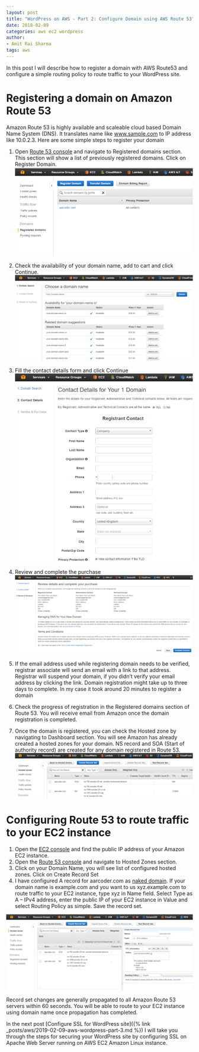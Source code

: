 ```yaml
---
layout: post
title: "WordPress on AWS - Part 2: Configure Domain using AWS Route 53"
date: 2018-02-09
categories: aws ec2 wordpress
author:
- Amit Rai Sharma
tags: aws
---
```


In this post I will describe how to register a domain with AWS Route53 and configure a simple routing policy to route traffic to your WordPress site.

# Registering a domain on Amazon Route 53
Amazon Route 53 is highly available and scaleable cloud based Domain Name System (DNS). It translates name like www.sample.com to IP address like 10.0.2.3. Here are some simple steps to register your domain

1. Open [Route 53 console](https://console.aws.amazon.com/route53/home) and navigate to Registered domains section. This section will show a list of previously registered domains. Click on Register Domain.
   ![Register domain](/assets/images/r53-1.png "Register domain")


2. Check the availability of your domain name, add to cart and click Continue.
   ![Domain search](/assets/images/r53-2.png "Domain search")


3. Fill the contact details form and click Continue
   ![Domain contact](/assets/images/r53-3.png "Domain contact")


4. Review and complete the purchase
   ![Review purchase](/assets/images/r53-4.png "Review purchase")


5. If the email address used while registering domain needs to be verified, registrar associate will send an email with a link to that address. Registrar will suspend your domain, if you didn’t verify your email address by clicking the link. Domain registration might take up to three days to complete. In my case it took around 20 minutes to register a domain

6. Check the progress of registration in the Registered domains section of Route 53. You will receive email from Amazon once the domain registration is completed.

7. Once the domain is registered, you can check the Hosted zone by navigating to Dashboard section. You will see Amazon has already created a hosted zones for your domain. NS record and SOA (Start of authority record) are created for any domain registered in Route 53.
   ![Domain hosted zones](/assets/images/r53-5.png "Domain hosted zones")

# Configuring Route 53 to route traffic to your EC2 instance
1. Open the [EC2 console](https://console.aws.amazon.com/ec2/) and find the public IP address of your Amazon EC2 instance.
2. Open the [Route 53 console](https://console.aws.amazon.com/route53/home) and navigate to Hosted Zones section.
3. Click on your Domain Name, you will see list of configured hosted zones. Click on Create Record Set
4. I have configured A record for aarcoder.com as [naked domain](http://www.pcmag.com/encyclopedia/term/62630/naked-domain). If your domain name is example.com and you want to us xyz.example.com to route traffic to your EC2 instance, type xyz in Name field. Select Type as A – IPv4 address, enter the public IP of your EC2 instance in Value  and select Routing Policy as simple. Save the record set.

![Domain A record](/assets/images/r53-6.png "Domain A record")

Record set changes are generally propagated to all Amazon Route 53 servers within 60 seconds. You will be able to route to your EC2 instance using domain name once propagation has completed.

In the next post [Configure SSL for WordPress site]({% link _posts/aws/2019-02-09-aws-wordpress-part-3.md %}) I will take you through the steps for securing your WordPress site by configuring SSL on Apache Web Server running on AWS EC2 Amazon Linux instance.